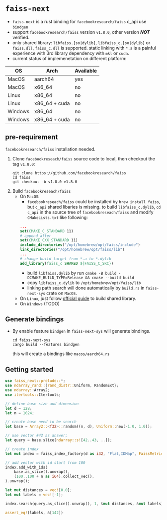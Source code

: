 # `faiss-next`

- `faiss-next` is a rust binding for `facebookresearch/faiss` c_api use `bindgen`
- support `facebookresearch/faiss` version `v1.8.0`, other version ***NOT*** verified.
- only shared library: `libfaiss.[so|dylib]`, `libfaiss_c.[so|dylib]` or `faiss.dll`, `faiss_c.dll` is supported. static linking with `*.a` is a painful experience with 3rd library dependency with `mkl` or `cuda`.
- current status of implemenetation on different platform: 

| OS      | Arch          | Available |
| ------- | ------------- | --------- |
| MacOS   | aarch64       | yes       |
| MacOS   | x66_64        | no        |
| Linux   | x86_64        | no        |
| Linux   | x86_64 + cuda | no        |
| Windows | x86_64        | no        |
| Windows | x86_64 + cuda | no        |

## pre-requirement

`facebookresearch/faiss` installation needed.

1. Clone `facebookreseach/faiss` source code to local, then checkout the tag `v1.8.0`:
    ```shell
    git clone https://github.com/facebookresearch/faiss
    cd faiss
    git checkout -b v1.8.0 v1.8.0
    ```
2. Build `facebookreseach/faiss`
    - On `MacOS`:
      - `facebookreseach/faiss` could be installed by `brew install faiss`, but `c_api` shared libaries is missing. to build `libfaiss_c.dylib`, `cd c_api` in the source tree of `facebookreseach/faiss` and modify `CMakeLists.txt` like following:
      ```cmake
      ...
      set(CMAKE_C_STANDARD 11)
      # append after 
      set(CMAKE_CXX_STANDARD 11)
      include_directories("/opt/homebrew/opt/faiss/include")
      link_directories("/opt/homebrew/opt/faiss/lib")
      ...
      # change build target from *.a to *.dylib
      add_library(faiss_c SHARED ${FAISS_C_SRC})
      ```
      - build `libfaiss.dylib` by run `cmake -B build -DCMAKE_BUILD_TYPE=Release && cmake --build build` 
      - copy `libfaiss_c.dylib` to `/opt/homebrew/opt/faiss/lib`
      - linking path search will done automatically by `build.rs` in `faiss-next-sys` crate on `MacOS`.
    - On `Linux`, just follow [official guide](https://github.com/facebookresearch/faiss/blob/main/INSTALL.md) to build shared library.
    - On `Windows` (TODO)

## Generate bindings
- By enable feature `bindgen` in `faiss-next-sys` will generate bindings.
    ```shell
    cd faiss-next-sys
    cargo build --features bindgen
    ```
    this will create a bindings like `macos/aarch64.rs`

## Getting started

```rust
use faiss_next::prelude::*;
use ndarray_rand::{rand_distr::Uniform, RandomExt};
use ndarray::Array2;
use itertools::Itertools;

// define base size and dimension
let d = 128;
let n = 1024;

// create base need to be search
let base = Array2::<f32>::random((n, d), Uniform::new(-1.0, 1.0));

// use vector #42 as answer;
let query = base.slice(ndarray::s![42..43, ..]);

// create index
let mut index = faiss_index_factory(d as i32, "Flat,IDMap", FaissMetricType::METRIC_L2).unwrap(); 

// add vector with id start from 100
index.add_with_ids(
    base.as_slice().unwrap(),
    (100..100 + n as i64).collect_vec(),
).unwrap();

let mut distances = vec![0.0];
let mut labels = vec![-1];

index.search(query.as_slice().unwrap(), 1, &mut distances, &mut labels).unwrap();

assert_eq!(labels, &[142])
```